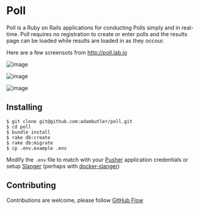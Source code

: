 # Poll

Poll is a Ruby on Rails applications for conducting Polls simply and in real-time. Poll requires no registration to create or enter polls and the results page can be loaded while results are loaded in as they occour.

Here are a few screensots from http://poll.lab.io

![image](https://cloud.githubusercontent.com/assets/1238468/4652277/b9e13d4e-54a3-11e4-88a2-52d832787057.png)

![image](https://cloud.githubusercontent.com/assets/1238468/4652269/acce543e-54a3-11e4-9006-9fe4b0113557.png)

![image](https://cloud.githubusercontent.com/assets/1238468/4652272/b2063976-54a3-11e4-8a92-737827ec53cc.png)

## Installing

```
$ git clone git@github.com:adambutler/poll.git
$ cd poll
$ bundle install
$ rake db:create
$ rake db:migrate
$ cp .env.example .env
```

Modify the `.env` file to match with your [Pusher](http://pusher.com) application credentials or setup [Slanger](https://github.com/stevegraham/slanger) (perhaps with [docker-slanger](https://github.com/adambutler/docker-slanger))


## Contributing

Contributions are welcome, please follow [GitHub Flow](https://guides.github.com/introduction/flow/index.html)
